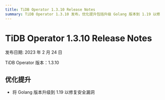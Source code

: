 ```yaml
---
title: TiDB Operator 1.3.10 Release Notes
summary: TiDB Operator 1.3.10 发布，优化提升包括升级 Golang 版本到 1.19 以修复安全漏洞。
---
```


# TiDB Operator 1.3.10 Release Notes

发布日期: 2023 年 2 月 24 日

TiDB Operator 版本：1.3.10

## 优化提升

- 将 Golang 版本升级到 1.19 以修复安全漏洞
